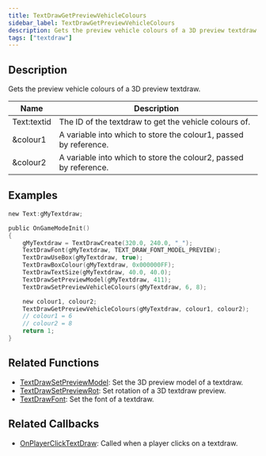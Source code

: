 ```yaml
---
title: TextDrawGetPreviewVehicleColours
sidebar_label: TextDrawGetPreviewVehicleColours
description: Gets the preview vehicle colours of a 3D preview textdraw.
tags: ["textdraw"]
---
```


<VersionWarn version='omp v1.1.0.2612' />

## Description

Gets the preview vehicle colours of a 3D preview textdraw.

| Name        | Description                                                      |
| ----------- | ---------------------------------------------------------------- |
| Text:textid | The ID of the textdraw to get the vehicle colours of.            |
| &colour1    | A variable into which to store the colour1, passed by reference. |
| &colour2    | A variable into which to store the colour2, passed by reference. |

## Examples

```c
new Text:gMyTextdraw;

public OnGameModeInit()
{
    gMyTextdraw = TextDrawCreate(320.0, 240.0, "_");
    TextDrawFont(gMyTextdraw, TEXT_DRAW_FONT_MODEL_PREVIEW);
    TextDrawUseBox(gMyTextdraw, true);
    TextDrawBoxColour(gMyTextdraw, 0x000000FF);
    TextDrawTextSize(gMyTextdraw, 40.0, 40.0);
    TextDrawSetPreviewModel(gMyTextdraw, 411);
    TextDrawSetPreviewVehicleColours(gMyTextdraw, 6, 8);

    new colour1, colour2;
    TextDrawGetPreviewVehicleColours(gMyTextdraw, colour1, colour2);
    // colour1 = 6
    // colour2 = 8
    return 1;
}
```

## Related Functions

- [TextDrawSetPreviewModel](TextDrawSetPreviewModel): Set the 3D preview model of a textdraw.
- [TextDrawSetPreviewRot](TextDrawSetPreviewRot): Set rotation of a 3D textdraw preview.
- [TextDrawFont](TextDrawFont): Set the font of a textdraw.

## Related Callbacks

- [OnPlayerClickTextDraw](../callbacks/OnPlayerClickTextDraw): Called when a player clicks on a textdraw.
